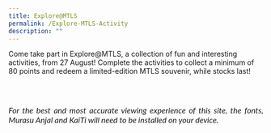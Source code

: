 ```yaml
---
title: Explore@MTLS
permalink: /Explore-MTLS-Activity
description: ""
---
```

<p>Come take part in Explore@MTLS, a collection of fun and interesting activities, from 27 August! Complete the activities to collect a minimum of 80 points and redeem a limited-edition MTLS souvenir, while stocks last!</p>
<br/>
<p style="font-size: 16px;font-family: Lato,sans-serif;font-style: italic;padding-top:12px;text-align:justify;">For the best and most accurate viewing experience of this site, the fonts, Murasu Anjal and KaiTi will need to be installed on your device.</p>